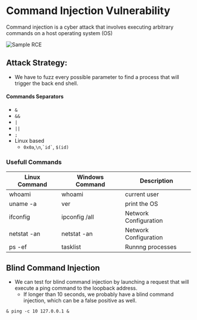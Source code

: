 # Command Injection Vulnerability

Command injection is a cyber attack that involves executing arbitrary commands on a host operating system (OS)

![Sample RCE](https://farm1.staticflickr.com/882/41036646032_7fe328f7b2_b.jpg)

## Attack Strategy:

- We have to fuzz every possible parameter to find a process that will trigger the back end shell.

#### Commands Separators
- ```&```
- ```&&```
- ```|```
- ```||```
- ```;```
- Linux based
	- ```0x0a```,```\n```,``` `id` ```, ```$(id)```


### Usefull Commands
| Linux Command		| Windows Command		|Description		|
|----|-----|-------|
|whoami |whoami | current user|
|uname -a |ver  |print the OS|
|ifconfig |ipconfig /all |Network Configuration|
| netstat -an|netstat -an |Network Configuration|
|ps -ef|tasklist |Runnng processes |

## Blind Command Injection
- We can test for blind command injection by launching a request that will execute a
ping command to the loopback address.
	- If longer than 10 seconds, we probably have a blind command injection, which can be a false positive as well.

```& ping -c 10 127.0.0.1 &```